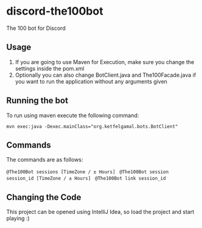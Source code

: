 # discord-the100bot
The 100 bot for Discord

## Usage

1. If you are going to use Maven for Execution, make sure you change the settings inside the pom.xml
2. Optionally you can also change BotClient.java and The100Facade.java if you want to run the application without any arguments given

## Running the bot

To run using maven execute the following command: 

``mvn exec:java -Dexec.mainClass="org.ketfelgamal.bots.BotClient"``

## Commands

The commands are as follows:

``@The100Bot sessions [TimeZone / ± Hours] ``
``@The100Bot session session_id [TimeZone / ± Hours] ``
``@The100Bot link session_id``

## Changing the Code

This project can be opened using IntelliJ Idea, so load the project and start playing :)
